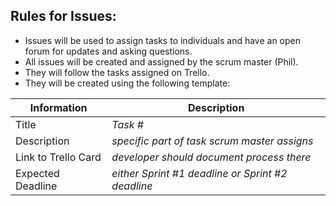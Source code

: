 ## Rules for Issues: 
- Issues will be used to assign tasks to individuals and have an open forum for updates and asking questions.
- All issues will be created and assigned by the scrum master (Phil).
- They will follow the tasks assigned on Trello.
- They will be created using the following template:


| Information | Description |
| ----------- | ---------- |
| Title | *Task #* |
| Description | *specific part of task scrum master assigns* |
| Link to Trello Card | *developer should document process there* |
| Expected Deadline | *either Sprint #1 deadline or Sprint #2 deadline* |


